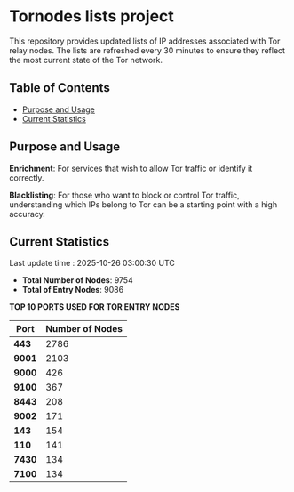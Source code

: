 # Tornodes lists project

This repository provides updated lists of IP addresses associated with Tor relay nodes. The lists are refreshed every 30 minutes to ensure they reflect the most current state of the Tor network.

## Table of Contents

- [Purpose and Usage](#purpose-and-usage)
- [Current Statistics](#current-statistics)


## Purpose and Usage

**Enrichment**: For services that wish to allow Tor traffic or identify it correctly.

**Blacklisting**: For those who want to block or control Tor traffic, understanding which IPs belong to Tor can be a starting point with a high accuracy.

## Current Statistics

Last update time : 2025-10-26 03:00:30 UTC

- **Total Number of Nodes**: 9754
- **Total of Entry Nodes**: 9086

**TOP 10 PORTS USED FOR TOR ENTRY NODES**

| **Port** | **Number of Nodes** |
|------|-----------------|
| **443**   | 2786  |
| **9001**   | 2103  |
| **9000**   | 426  |
| **9100**   | 367  |
| **8443**   | 208  |
| **9002**   | 171  |
| **143**   | 154  |
| **110**   | 141  |
| **7430**   | 134  |
| **7100**   | 134  |

